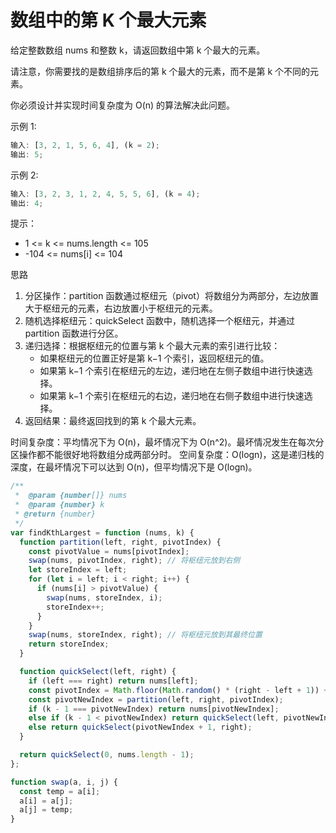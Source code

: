 # 数组中的第 K 个最大元素

给定整数数组 nums 和整数 k，请返回数组中第 k 个最大的元素。

请注意，你需要找的是数组排序后的第 k 个最大的元素，而不是第 k 个不同的元素。

你必须设计并实现时间复杂度为 O(n) 的算法解决此问题。

示例 1:

```js
输入: [3, 2, 1, 5, 6, 4], (k = 2);
输出: 5;
```

示例 2:

```js
输入: [3, 2, 3, 1, 2, 4, 5, 5, 6], (k = 4);
输出: 4;
```

提示：

- 1 <= k <= nums.length <= 105
- -104 <= nums[i] <= 104

思路

1. 分区操作：partition 函数通过枢纽元（pivot）将数组分为两部分，左边放置大于枢纽元的元素，右边放置小于枢纽元的元素。
2. 随机选择枢纽元：quickSelect 函数中，随机选择一个枢纽元，并通过 partition 函数进行分区。
3. 递归选择：根据枢纽元的位置与第 k 个最大元素的索引进行比较：
   - 如果枢纽元的位置正好是第 k−1 个索引，返回枢纽元的值。
   - 如果第 k−1 个索引在枢纽元的左边，递归地在左侧子数组中进行快速选择。
   - 如果第 k−1 个索引在枢纽元的右边，递归地在右侧子数组中进行快速选择。
4. 返回结果：最终返回找到的第 k 个最大元素。

时间复杂度：平均情况下为 O(n)，最坏情况下为 O(n^2)。最坏情况发生在每次分区操作都不能很好地将数组分成两部分时。
空间复杂度：O(logn)，这是递归栈的深度，在最坏情况下可以达到 O(n)，但平均情况下是 O(logn)。

```javascript
/**
 *  @param {number[]} nums
 *  @param {number} k
 * @return {number}
 */
var findKthLargest = function (nums, k) {
  function partition(left, right, pivotIndex) {
    const pivotValue = nums[pivotIndex];
    swap(nums, pivotIndex, right); // 将枢纽元放到右侧
    let storeIndex = left;
    for (let i = left; i < right; i++) {
      if (nums[i] > pivotValue) {
        swap(nums, storeIndex, i);
        storeIndex++;
      }
    }
    swap(nums, storeIndex, right); // 将枢纽元放到其最终位置
    return storeIndex;
  }

  function quickSelect(left, right) {
    if (left === right) return nums[left];
    const pivotIndex = Math.floor(Math.random() * (right - left + 1)) + left;
    const pivotNewIndex = partition(left, right, pivotIndex);
    if (k - 1 === pivotNewIndex) return nums[pivotNewIndex];
    else if (k - 1 < pivotNewIndex) return quickSelect(left, pivotNewIndex - 1);
    else return quickSelect(pivotNewIndex + 1, right);
  }

  return quickSelect(0, nums.length - 1);
};

function swap(a, i, j) {
  const temp = a[i];
  a[i] = a[j];
  a[j] = temp;
}
```
